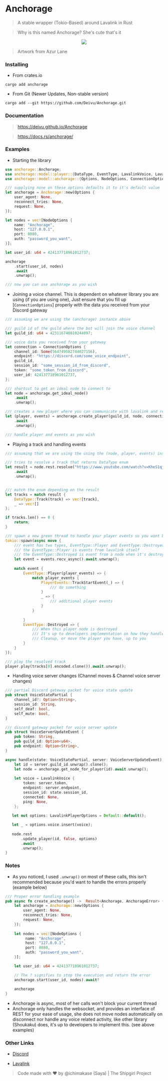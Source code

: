 # Anchorage

> A stable wrapper (Tokio-Based) around Lavalink in Rust

> Why is this named Anchorage? She's cute that's it

<p align="center">
    <img src="https://yuki.suou.moe/Anchorage_CN_Without_BG-zvy6Q7GP.png"> 
</p>

> Artwork from Azur Lane

### Installing

* From crates.io
```
cargo add anchorage
```

* From Git (Newer Updates, Non-stable version)
```
cargo add --git https://github.com/Deivu/Anchorage.git
```

### Documentation

> <https://deivu.github.io/Anchorage>

> <https://docs.rs/anchorage/>

### Examples

* Starting the library

```rs
use anchorage::Anchorage;
use anchorage::model::player::{DataType, EventType, LavalinkVoice, LavalinkPlayerOptions, PlayerEvents};
use anchorage::model::anchorage::{Options, NodeOptions, ConnectionOptions};

/// supplying none on these options defaults it to it's default value
let anchorage = Anchorage::new(Options {
    user_agent: None,
    reconnect_tries: None,
    request: None,
});

let nodes = vec![NodeOptions { 
    name: "Anchorage",
    host: "127.0.0.1",
    port: 8080,
    auth: "password_you_want",
}];

let user_id: u64 = 424137718961012737;

anchorage
    .start(user_id, nodes)
    .await
    .unwrap();

/// now you can use anchorage as you wish
```

* Joining a voice channel. This is dependent on whatever library you are using (if you are using one), Just ensure that you fill up [`ConnectionOptions`] properly with the data you received from your Discord gateway
```rs
/// assuming we are using the (anchorage) instance above

/// guild id of the guild where the bot will join the voice channel
let guild_id: u64 = 423116740810244097;

/// voice data you received from your gateway
let connection = ConnectionOptions {
    channel_id: Some(564749582744027156),
    endpoint: "https://discord.com/some_voice_endpoint",
    guild_id,
    session_id: "some_session_id_from_discord",
    token: "some_token_from_discord",
    user_id: 424137718961012737,
};

/// shortcut to get an ideal node to connect to
let node = anchorage.get_ideal_node()
    .await
    .unwrap();

/// creates a new player where you can communicate with lavalink and receive events via a message channel
let (player, events) = anchorage.create_player(guild_id, node, connection)
    .await
    .unwrap();

/// handle player and events as you wish
```

* Playing a track and handling events
```rs
/// assuming that we are using the using the (node, player, events) instance from above

/// tries to resolve a track that returns DataType enum
let result = node.rest.resolve("https://www.youtube.com/watch?v=KheS1qj4fyk")
    .await
    .unwrap();


/// match the enum depending on the result
let tracks = match result {
    DataType::Track(track) => vec![track],
    _ => vec![]
};

if tracks.len() == 0 {
    return;
}

/// spawn a new green thread to handle your player events so you wont block the current thread you are on
tokio::spawn(async move {
    /// event has two types, EventType::Player and EventType::Destroyed
    /// the EventType::Player is events from lavalink itself
    /// the EventType::Destroyed is event from a node when it's destroyed
    let event = events.recv_async().await.unwrap();
    
    match event {
        EventType::Player(player_events) => {
            match player_events {
                PlayerEvents::TrackStartEvent(_) => {
                    /// do something
                }
                _ => {
                    /// additional player events
                }
            }
            
        }
        EventType::Destroyed => {
            /// When this player node is destroyed
            /// It's up to developers implementation on how they handle this
            /// Cleanup, or move the player you have, up to you
        }
    }
});

/// play the resolved track
player.play(tracks[0].encoded.clone()).await.unwrap();
```

* Handling voice server changes (Channel moves & Channel voice server changes)
```rs
/// partial Discord gateway packet for voice state update
pub struct VoiceStatePartial {
	channel_id?: Option<String>,
	session_id: String,
	self_deaf: bool,
	self_mute: bool,
}

/// discord gateway packet for voice server update
pub struct VoiceServerUpdateEvent {
    pub token: String,
    pub guild_id: Option<u64>,
    pub endpoint: Option<String>,
}

async handle(state: VoiceStatePartial, server: VoiceServerUpdateEvent) {
    let id = server.guild_id.unwrap().clone();
    let node = anchorage.get_node_for_player(id).await.unwrap();
    
    let voice = LavalinkVoice {
        token: server.token,
        endpoint: server.endpoint,
        session_id: state.session_id,
        connected: None,
        ping: None,
    };
    
   let mut options: LavalinkPlayerOptions = Default::default();

   let _ = options.voice.insert(voice);
   
   node.rest
       .update_player(id, false, options)
       .await
       .unwrap();
}
```

### Notes
* As you noticed, I used `.unwrap()` on most of these calls, this isn't recommended because you'd want to handle the errors properly (example below)
```rs
/// Proper error handling example
pub async fn create_anchorage() ->  Result<Anchorage, AnchorageError> {
    let anchorage = Anchorage::new(Options {
        user_agent: None,
        reconnect_tries: None,
        request: None,
    });
    
    let nodes = vec![NodeOptions { 
         name: "Anchorage",
         host: "127.0.0.1",
         port: 8080,
         auth: "password_you_want",
    }];

    let user_id: u64 = 424137718961012737;

    // The ? signifies to stop the execution and return the error
    anchorage.start(user_id, nodes).await?
        
    anchorage
}
```
* Anchorage is async, most of her calls won't block your current thread
* Anchorage only handles the websocket, and provides an interface of REST for your ease of usage, she does not move nodes automatically on disconnect nor handle any voice related activity, like other library (Shoukaku) does, it's up to developers to implement this. (see above examples)

### Other Links

- [Discord](https://discord.gg/FVqbtGu)

- [Lavalink](https://github.com/lavalink-devs/Lavalink)

> Code made with ❤ by @ichimakase (Saya) | The Shipgirl Project